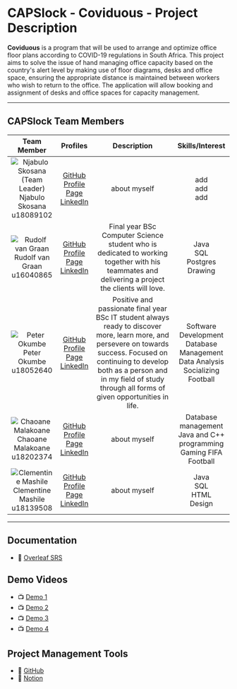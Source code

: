 # CAPSlock - Coviduous - Project Description

**Coviduous** is a program that will be used to arrange and optimize office floor plans according to COVID-19 regulations in South Africa. This project aims to solve the issue of hand managing office capacity based on the country's alert level by making use of floor diagrams, desks and office space, ensuring the appropriate distance is maintained between workers who wish to return to the office. The application will allow booking and assignment of desks and office spaces for capacity management.

---

## CAPSlock Team Members

| **Team Member** | **Profiles** | **Description** | **Skills/Interest**
| :-----: | :-----: | :-----: | :-----: |
| ![Njabulo Skosana](https://via.placeholder.com/150) <br/> (Team Leader) <br/> Njabulo Skosana <br/> u18089102 | [GitHub](https://) <br/> [Profile Page](https://) <br/> [LinkedIn](https://) <br/> | about myself | add<br/>add<br/>add |
| ![Rudolf van Graan](https://i.imgur.com/yuRr14K.jpeg "Rudolf van Graan") <br/> Rudolf van Graan <br/> u16040865 | [GitHub](https://github.com/u16040865) <br/> [Profile Page](https://u16040865.github.io/) <br/> [LinkedIn](https://www.linkedin.com/in/rudolf-van-graan-48a7471a9/) <br/> | Final year BSc Computer Science student who is dedicated to working together with his teammates and delivering a project the clients will love. | Java<br/>SQL<br/>Postgres<br/>Drawing |
| ![Peter Okumbe](https://via.placeholder.com/150) <br/> Peter Okumbe <br/> u18052640 | [GitHub](https://github.com/peterokumbe17) <br/> [Profile Page](https://peterokumbe17.github.io/) <br/> [LinkedIn](https://www.linkedin.com/in/peter-okumbe-65a887203/) <br/> | Positive and passionate final year BSc IT student always ready to discover more, learn more, and persevere on towards success. Focused on continuing to develop both as a person and in my field of study through all forms of given opportunities in life. | Software Development<br/>Database Management<br/>Data Analysis<br/>Socializing</br>Football |
| ![Chaoane Malakoane](https://via.placeholder.com/150) <br/> Chaoane Malakoane <br/> u18202374 | [GitHub](https://github.com/u18202374-Chaks) <br/> [Profile Page](https://u18202374-Chaks.github.io/) <br/> [LinkedIn](https://www.linkedin.com/in/chaoane-malakoane-06ab8620b/) <br/> | about myself | Database management<br/> Java and C++ programming<br/>Gaming FIFA</br>Football |
| ![Clementine Mashile](https://i.postimg.cc/XqF75p0f/Me.jpg "Clementine Mashile") <br/> Clementine Mashile <br/> u18139508 |  [GitHub](https://github.com/Clementine-Mashile) <br/> [Profile Page](https://Clementine-Mashile.github.io/) <br/> [LinkedIn](https://www.linkedin.com/in/clementime-mashile-b61013210/) <br/> | about myself | Java<br/>SQL<br/>HTML<br/>Design |

---

## Documentation

- :open_book: [Overleaf SRS](https://www.overleaf.com/read/zzggfsgzmsdf)

## Demo Videos

- :tv: [Demo 1](https://)
- :tv: [Demo 2](https://)
- :tv: [Demo 3](https://)
- :tv: [Demo 4](https://)

## Project Management Tools

- :open_book: [GitHub](https://github.com/COS301-SE-2021/Coviduous/projects)
- :open_book: [Notion](https://www.notion.so/COS301-CAPSTONE-PROJECT-d8479771dc5841e592fb4a3685e19a1a)
